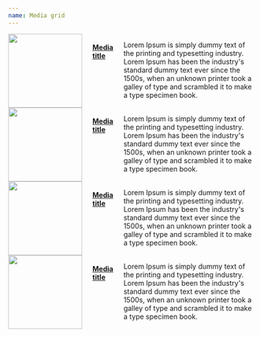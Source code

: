 ```yaml
---
name: Media grid
---
```

<div class="row">
  <div class="columns three"><img src="assets/images/beetlejuice.jpg" alt="" width="150"/>
    <h4><a href="#">Media title</a></h4>
    <p>Lorem Ipsum is simply dummy text of the printing and typesetting industry. Lorem Ipsum has been the industry's standard dummy text ever since the 1500s, when an unknown printer took a galley of type and scrambled it to make a type specimen book.</p>
  </div>
  <div class="columns three"><img src="assets/images/beetlejuice.jpg" alt="" width="150"/>
    <h4><a href="#">Media title</a></h4>
    <p>Lorem Ipsum is simply dummy text of the printing and typesetting industry. Lorem Ipsum has been the industry's standard dummy text ever since the 1500s, when an unknown printer took a galley of type and scrambled it to make a type specimen book.</p>
  </div>
  <div class="columns three"><img src="assets/images/beetlejuice.jpg" alt="" width="150"/>
    <h4><a href="#">Media title</a></h4>
    <p>Lorem Ipsum is simply dummy text of the printing and typesetting industry. Lorem Ipsum has been the industry's standard dummy text ever since the 1500s, when an unknown printer took a galley of type and scrambled it to make a type specimen book.</p>
  </div>
  <div class="columns three"><img src="assets/images/beetlejuice.jpg" alt="" width="150"/>
    <h4><a href="#">Media title</a></h4>
    <p>Lorem Ipsum is simply dummy text of the printing and typesetting industry. Lorem Ipsum has been the industry's standard dummy text ever since the 1500s, when an unknown printer took a galley of type and scrambled it to make a type specimen book.</p>
  </div>
</div>
